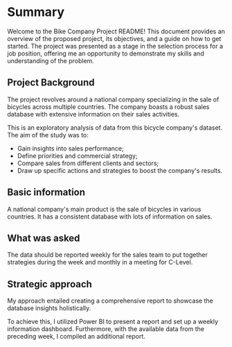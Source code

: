 # Summary

Welcome to the Bike Company Project README! This document provides an overview of the proposed project, its objectives, and a guide on how to get started. The project was presented as a stage in the selection process for a job position, offering me an opportunity to demonstrate my skills and understanding of the problem.

## Project Background
The project revolves around a national company specializing in the sale of bicycles across multiple countries. The company boasts a robust sales database with extensive information on their sales activities.

This is an exploratory analysis of data from this bicycle company's dataset. The aim of the study was to:

- Gain insights into sales performance;
- Define priorities and commercial strategy;
- Compare sales from different clients and sectors;
- Draw up specific actions and strategies to boost the company's results.

## Basic information

A national company's main product is the sale of bicycles in various countries. It has a consistent database with lots of information on sales.

## What was asked

The data should be reported weekly for the sales team to put together strategies during the week and monthly in a meeting for C-Level.

## Strategic approach

My approach entailed creating a comprehensive report to showcase the database insights holistically. 

To achieve this, I utilized Power BI to present a report and set up a weekly information dashboard. 
Furthermore, with the available data from the preceding week, I compiled an additional report.
